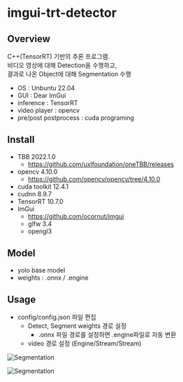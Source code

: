 # imgui-trt-detector
## Overview
C++(TensorRT) 기반의 추론 프로그램. <br>
비디오 영상에 대해 Detection을 수행하고, <br>결과로 나온 Object에 대해 Segmentation 수행
* OS : Unbuntu 22.04
* GUI : Dear ImGui
* inference : TensorRT
* video player : opencv
* pre/post postprocess : cuda programing

## Install
* TBB 2022.1.0
  * https://github.com/uxlfoundation/oneTBB/releases
* opencv 4.10.0
  * https://github.com/opencv/opencv/tree/4.10.0
* cuda toolkit 12.4.1
* cudnn 8.9.7
* TensorRT 10.7.0
* ImGui
  * https://github.com/ocornut/imgui
  * glfw 3.4
  * opengl3

## Model
* yolo base model
* weights : .onnx / .engine

## Usage
* config/config.json 파일 편집
  * Detect, Segment weights 경로 설정
    * .onnx 파일 경로를 설정하면 .engine파일로 자동 변환
  * video 경로 설정 (Engine/Stream/Stream)

![Segmentation](https://github.com/dnmnmn/imgui-trt-detector/tree/main/data/Segmentation.png)

![Segmentation](https://github.com/dnmnmn/imgui-trt-detector/tree/main/data/Remover.png)